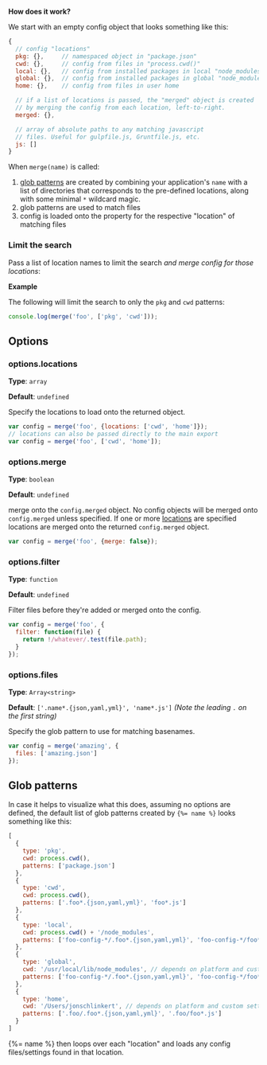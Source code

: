 
**How does it work?**

We start with an empty config object that looks something like this:

```js
{
  // config "locations"
  pkg: {},     // namespaced object in "package.json"
  cwd: {},     // config from files in "process.cwd()"
  local: {},   // config from installed packages in local "node_modules"
  global: {},  // config from installed packages in global "node_modules"
  home: {},    // config from files in user home

  // if a list of locations is passed, the "merged" object is created
  // by merging the config from each location, left-to-right.
  merged: {},

  // array of absolute paths to any matching javascript
  // files. Useful for gulpfile.js, Gruntfile.js, etc.
  js: []
}
```


When `merge(name)` is called:

1. [glob patterns](#glob-patterns) are created by combining your application's `name` with a list of directories that corresponds to the pre-defined locations, along with some minimal `*` wildcard magic.
1. glob patterns are used to match files
1. config is loaded onto the property for the respective "location" of matching files


### Limit the search

Pass a list of location names to limit the search _and merge config for those locations_:

**Example**

The following will limit the search to only the `pkg` and `cwd` patterns:

```js
console.log(merge('foo', ['pkg', 'cwd']));
```


## Options

### options.locations

**Type**: `array`

**Default**: `undefined`

Specify the locations to load onto the returned object.

```js
var config = merge('foo', {locations: ['cwd', 'home']});
// locations can also be passed directly to the main export
var config = merge('foo', ['cwd', 'home']);
```

### options.merge

**Type**: `boolean`

**Default**: `undefined`

merge onto the `config.merged` object. No config objects will be merged onto `config.merged` unless specified.
If one or more [locations](#optionstypes) are specified locations are merged onto the returned `config.merged` object.

```js
var config = merge('foo', {merge: false});
```

### options.filter

**Type**: `function`

**Default**: `undefined`

Filter files before they're added or merged onto the config.

```js
var config = merge('foo', {
  filter: function(file) {
    return !/whatever/.test(file.path);
  }
});
```

### options.files

**Type**: `Array<string>`

**Default**: `['.name*.{json,yaml,yml}', 'name*.js']` _(Note the leading `.` on the first string)_

Specify the glob pattern to use for matching basenames.

```js
var config = merge('amazing', {
  files: ['amazing.json']
});
```


## Glob patterns

In case it helps to visualize what this does, assuming no options are defined, the default list of glob patterns created by `{%= name %}` looks something like this:

```js
[
  {
    type: 'pkg',
    cwd: process.cwd(),
    patterns: ['package.json']
  },
  {
    type: 'cwd',
    cwd: process.cwd(),
    patterns: ['.foo*.{json,yaml,yml}', 'foo*.js']
  },
  {
    type: 'local',
    cwd: process.cwd() + '/node_modules',
    patterns: ['foo-config-*/.foo*.{json,yaml,yml}', 'foo-config-*/foo*.js']
  },
  {
    type: 'global',
    cwd: '/usr/local/lib/node_modules', // depends on platform and custom settings
    patterns: ['foo-config-*/.foo*.{json,yaml,yml}', 'foo-config-*/foo*.js']
  },
  {
    type: 'home',
    cwd: '/Users/jonschlinkert', // depends on platform and custom settings
    patterns: ['.foo/.foo*.{json,yaml,yml}', '.foo/foo*.js']
  }
]
```

{%= name %} then loops over each "location" and loads any config files/settings found in that location.

